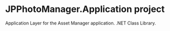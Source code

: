 # JPPhotoManager.Application project

Application Layer for the Asset Manager application.
.NET Class Library.
